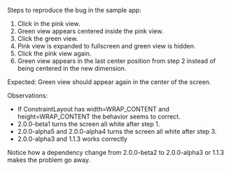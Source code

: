 Steps to reproduce the bug in the sample app:
1. Click in the pink view.
2. Green view appears centered inside the pink view.
3. Click the green view.
4. Pink view is expanded to fullscreen and green view is hidden.
5. Click the pink view again.
6. Green view appears in the last center position from step 2 instead of being centered in the new dimension.

Expected:
Green view should appear again in the center of the screen.

Observations:
- If ConstraintLayout has width=WRAP_CONTENT and height=WRAP_CONTENT the behavior seems to correct.
- 2.0.0-beta1 turns the screen all white after step 1.
- 2.0.0-alpha5 and 2.0.0-alpha4 turns the screen all white after step 3.
- 2.0.0-alpha3 and 1.1.3 works correctly

Notice how a dependency change from 2.0.0-beta2 to 2.0.0-alpha3 or 1.1.3 makes the problem go away.
